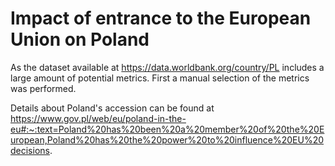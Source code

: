 # Impact of entrance to the European Union on Poland


As the dataset available at https://data.worldbank.org/country/PL includes a large amount of potential metrics. First a manual selection of the metrics was performed.


Details about Poland's accession can be found at https://www.gov.pl/web/eu/poland-in-the-eu#:~:text=Poland%20has%20been%20a%20member%20of%20the%20European,Poland%20has%20the%20power%20to%20influence%20EU%20decisions.